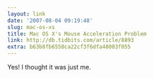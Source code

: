 ```yaml
---
layout: link
date: '2007-08-04 09:19:48'
slug: mac-os-xs
title: Mac OS X's Mouse Acceleration Problem
link: http://db.tidbits.com/article/8893
extra: b63b8fb6550ca22cf3f6dfa48003f055
---
```


Yes! I thought it was just me.